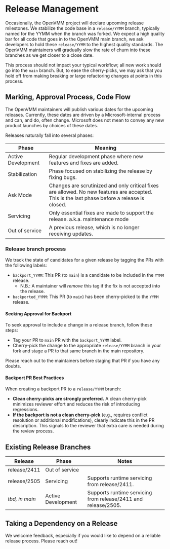 # Release Management

Occasionally, the OpenVMM project will declare upcoming release milestones. We
stabilize the code base in a `release/YYMM` branch, typically named for the
YYMM when the branch was forked. We expect a high quality bar for all code that
goes in to the OpenVMM main branch, we ask developers to hold these
`release/YYMM` to the highest quality standards. The OpenVMM maintainers will
gradually slow the rate of churn into these branches as we get closer to a
close date.

This process should not impact your typical workflow; all new work should go
into the `main` branch. But, to ease the cherry-picks, we may ask that you hold
off from making breaking or large refactoring changes at points in this
process.

## Marking, Approval Process, Code Flow

The OpenVMM maintainers will publish various dates for the upcoming releases.
Currently, these dates are driven by a Microsoft-internal process and can, and
do, often change. Microsoft does not mean to convey any new product launches by
choices of these dates.

Releases naturally fall into several phases:

| Phase             | Meaning                                                                 |
|-------------------|-------------------------------------------------------------------------|
| Active Development| Regular development phase where new features and fixes are added.       |
| Stabilization     | Phase focused on stabilizing the release by fixing bugs.                |
| Ask Mode          | Changes are scrutinized and only critical fixes are allowed. No new features are accepted. This is the last phase before a release is closed. |
| Servicing         | Only essential fixes are made to support the release. a.k.a. maintenance mode      |
| Out of service    | A previous release, which is no longer receiving updates. |

### Release branch process

We track the state of candidates for a given release by tagging the PRs with the following labels:

* `backport_YYMM`: This PR (to `main`) is a candidate to be included in the
  `YYMM` release.
  * N.B.: A maintainer will _remove_ this tag if the fix is not accepted into
    the release.
* `backported_YYMM`: This PR (to `main`) has been cherry-picked to the `YYMM`
  release.

#### Seeking Approval for Backport

To seek approval to include a change in a release branch, follow these steps:

* Tag your PR to `main` PR with the `backport_YYMM` label.
* Cherry-pick the change to the appropriate `release/YYMM` branch in your fork
  and stage a PR to that same branch in the main repository.

Please reach out to the maintainers before staging that PR if you have any
doubts.

#### Backport PR Best Practices

When creating a backport PR to a `release/YYMM` branch:

* **Clean cherry-picks are strongly preferred.** A clean cherry-pick minimizes
  reviewer effort and reduces the risk of introducing regressions.
* **If the backport is not a clean cherry-pick** (e.g., requires conflict
  resolution or additional modifications), clearly indicate this in the PR
  description. This signals to the reviewer that extra care is needed during
  the review process.

## Existing Release Branches

| Release | Phase | Notes |
|--------|-------|-------|
| release/2411 | Out of service | |
| release/2505 | Servicing | Supports runtime servicing from release/2411. |
| _tbd, in main_ | Active Development | Supports runtime servicing from release/2411 and release/2505. |

## Taking a Dependency on a Release

We welcome feedback, especially if you would like to depend on a reliable
release process. Please reach out!
